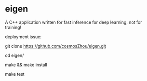 # eigen
A C++ application written for fast inference for deep learning, not for training!

deployment issue:

git clone https://github.com/cosmosZhou/eigen.git

cd eigen/

make && make install

make test
